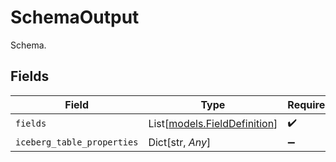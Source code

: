 # SchemaOutput

Schema.


## Fields

| Field                                                        | Type                                                         | Required                                                     | Description                                                  |
| ------------------------------------------------------------ | ------------------------------------------------------------ | ------------------------------------------------------------ | ------------------------------------------------------------ |
| `fields`                                                     | List[[models.FieldDefinition](../models/fielddefinition.md)] | :heavy_check_mark:                                           | N/A                                                          |
| `iceberg_table_properties`                                   | Dict[str, *Any*]                                             | :heavy_minus_sign:                                           | N/A                                                          |